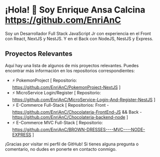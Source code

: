 <!--
**EnriAnC/EnriAnC** is a ✨ _special_ ✨ repository because its `README.md` (this file) appears on your GitHub profile.

Here are some ideas to get you started:

- 🔭 I’m currently working on ...
- 🌱 I’m currently learning ...
- 👯 I’m looking to collaborate on ...
- 🤔 I’m looking for help with ...
- 💬 Ask me about ...
- 📫 How to reach me: ...
- 😄 Pronouns: ...
- ⚡ Fun fact: ...
-->

# ¡Hola! 👋 Soy Enrique Ansa Calcina https://github.com/EnriAnC

Soy un Desarrollador Full Stack JavaScript Jr con experiencia en el Front con React, NextJS y NestJS. Y en el Back con NodeJS, NestJS y Express.

## Proyectos Relevantes

Aquí hay una lista de algunos de mis proyectos relevantes. Puedes encontrar más información en los repositorios correspondientes:

- ⚡ PokemonProject [ Repositorio: https://github.com/EnriAnC/PokemonProject-NextJS ]
- ⚡ MicroService Login/Register [ Repositorio: https://github.com/EnriAnC/MicroService-Login-And-Register-NestJS ]
- ⚡ E-Commerce Full-Stack [ Repositorios: Front - https://github.com/EnriAnC/Chocolateria-FrontEnd-JS && Back - https://github.com/EnriAnC/Chocolateria-backend-node ]
- ⚡ E-Commerce MVC Full-Stack [ Repositorio: https://github.com/EnriAnC/BROWN-DRESSES----MVC----NODE-EXPRESS ]

¡Gracias por visitar mi perfil de GitHub! Si tienes alguna pregunta o comentario, no dudes en ponerte en contacto conmigo.
